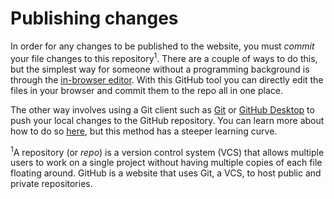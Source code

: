 # Publishing changes

In order for any changes to be published to the website, you must *commit* your file changes to this repository<sup>1</sup>. There are a couple of ways to do this, but the simplest way for someone without a programming background is through the [in-browser editor](https://help.github.com/en/articles/editing-files-in-your-repository). With this GitHub tool you can directly edit the files in your browser and commit them to the repo all in one place.

The other way involves using a Git client such as [Git](https://git-scm.com/) or [GitHub Desktop](https://help.github.com/en/desktop) to push your local changes to the GitHub repository. You can learn more about how to do so [here](https://help.github.com/en/articles/set-up-git), but this method has a steeper learning curve.

<sup>1</sup>A repository (or *repo*) is a version control system (VCS) that allows multiple users to work on a single project without having multiple copies of each file floating around. GitHub is a website that uses Git, a VCS, to host public and private repositories.